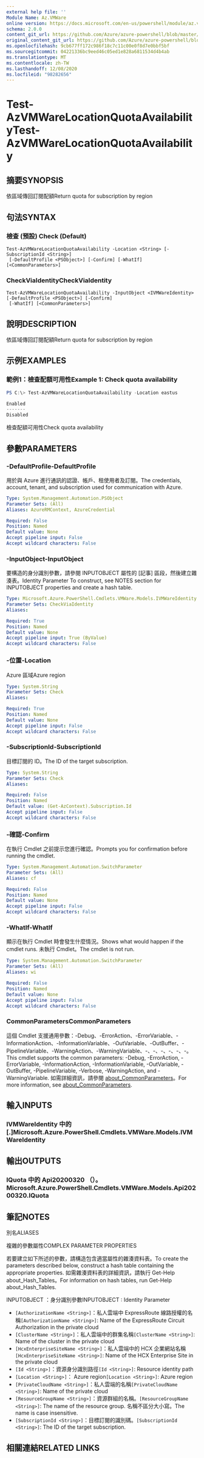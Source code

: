 ```yaml
---
external help file: ''
Module Name: Az.VMWare
online version: https://docs.microsoft.com/en-us/powershell/module/az.vmware/test-azvmwarelocationquotaavailability
schema: 2.0.0
content_git_url: https://github.com/Azure/azure-powershell/blob/master/src/VMWare/help/Test-AzVMWareLocationQuotaAvailability.md
original_content_git_url: https://github.com/Azure/azure-powershell/blob/master/src/VMWare/help/Test-AzVMWareLocationQuotaAvailability.md
ms.openlocfilehash: 9cb677ff172c986f18c7c11c00e0f8d7e0bbf5bf
ms.sourcegitcommit: 04221336bc9eed46c05ed1e828a6811534d4b4ab
ms.translationtype: MT
ms.contentlocale: zh-TW
ms.lasthandoff: 12/08/2020
ms.locfileid: "98282656"
---
```

# <span data-ttu-id="ec7a9-101">Test-AzVMWareLocationQuotaAvailability</span><span class="sxs-lookup"><span data-stu-id="ec7a9-101">Test-AzVMWareLocationQuotaAvailability</span></span>

## <span data-ttu-id="ec7a9-102">摘要</span><span class="sxs-lookup"><span data-stu-id="ec7a9-102">SYNOPSIS</span></span>
<span data-ttu-id="ec7a9-103">依區域傳回訂閱配額</span><span class="sxs-lookup"><span data-stu-id="ec7a9-103">Return quota for subscription by region</span></span>

## <span data-ttu-id="ec7a9-104">句法</span><span class="sxs-lookup"><span data-stu-id="ec7a9-104">SYNTAX</span></span>

### <span data-ttu-id="ec7a9-105">檢查 (預設) </span><span class="sxs-lookup"><span data-stu-id="ec7a9-105">Check (Default)</span></span>
```
Test-AzVMWareLocationQuotaAvailability -Location <String> [-SubscriptionId <String>]
 [-DefaultProfile <PSObject>] [-Confirm] [-WhatIf] [<CommonParameters>]
```

### <span data-ttu-id="ec7a9-106">CheckViaIdentity</span><span class="sxs-lookup"><span data-stu-id="ec7a9-106">CheckViaIdentity</span></span>
```
Test-AzVMWareLocationQuotaAvailability -InputObject <IVMWareIdentity> [-DefaultProfile <PSObject>] [-Confirm]
 [-WhatIf] [<CommonParameters>]
```

## <span data-ttu-id="ec7a9-107">說明</span><span class="sxs-lookup"><span data-stu-id="ec7a9-107">DESCRIPTION</span></span>
<span data-ttu-id="ec7a9-108">依區域傳回訂閱配額</span><span class="sxs-lookup"><span data-stu-id="ec7a9-108">Return quota for subscription by region</span></span>

## <span data-ttu-id="ec7a9-109">示例</span><span class="sxs-lookup"><span data-stu-id="ec7a9-109">EXAMPLES</span></span>

### <span data-ttu-id="ec7a9-110">範例1：檢查配額可用性</span><span class="sxs-lookup"><span data-stu-id="ec7a9-110">Example 1: Check quota availability</span></span>
```powershell
PS C:\> Test-AzVMWareLocationQuotaAvailability -Location eastus

Enabled
-------
Disabled
```

<span data-ttu-id="ec7a9-111">檢查配額可用性</span><span class="sxs-lookup"><span data-stu-id="ec7a9-111">Check quota availability</span></span>

## <span data-ttu-id="ec7a9-112">參數</span><span class="sxs-lookup"><span data-stu-id="ec7a9-112">PARAMETERS</span></span>

### <span data-ttu-id="ec7a9-113">-DefaultProfile</span><span class="sxs-lookup"><span data-stu-id="ec7a9-113">-DefaultProfile</span></span>
<span data-ttu-id="ec7a9-114">用於與 Azure 進行通訊的認證、帳戶、租使用者及訂閱。</span><span class="sxs-lookup"><span data-stu-id="ec7a9-114">The credentials, account, tenant, and subscription used for communication with Azure.</span></span>

```yaml
Type: System.Management.Automation.PSObject
Parameter Sets: (All)
Aliases: AzureRMContext, AzureCredential

Required: False
Position: Named
Default value: None
Accept pipeline input: False
Accept wildcard characters: False
```

### <span data-ttu-id="ec7a9-115">-InputObject</span><span class="sxs-lookup"><span data-stu-id="ec7a9-115">-InputObject</span></span>
<span data-ttu-id="ec7a9-116">要構造的身分識別參數，請參閱 INPUTOBJECT 屬性的 [記事] 區段，然後建立雜湊表。</span><span class="sxs-lookup"><span data-stu-id="ec7a9-116">Identity Parameter To construct, see NOTES section for INPUTOBJECT properties and create a hash table.</span></span>

```yaml
Type: Microsoft.Azure.PowerShell.Cmdlets.VMWare.Models.IVMWareIdentity
Parameter Sets: CheckViaIdentity
Aliases:

Required: True
Position: Named
Default value: None
Accept pipeline input: True (ByValue)
Accept wildcard characters: False
```

### <span data-ttu-id="ec7a9-117">-位置</span><span class="sxs-lookup"><span data-stu-id="ec7a9-117">-Location</span></span>
<span data-ttu-id="ec7a9-118">Azure 區域</span><span class="sxs-lookup"><span data-stu-id="ec7a9-118">Azure region</span></span>

```yaml
Type: System.String
Parameter Sets: Check
Aliases:

Required: True
Position: Named
Default value: None
Accept pipeline input: False
Accept wildcard characters: False
```

### <span data-ttu-id="ec7a9-119">-SubscriptionId</span><span class="sxs-lookup"><span data-stu-id="ec7a9-119">-SubscriptionId</span></span>
<span data-ttu-id="ec7a9-120">目標訂閱的 ID。</span><span class="sxs-lookup"><span data-stu-id="ec7a9-120">The ID of the target subscription.</span></span>

```yaml
Type: System.String
Parameter Sets: Check
Aliases:

Required: False
Position: Named
Default value: (Get-AzContext).Subscription.Id
Accept pipeline input: False
Accept wildcard characters: False
```

### <span data-ttu-id="ec7a9-121">-確認</span><span class="sxs-lookup"><span data-stu-id="ec7a9-121">-Confirm</span></span>
<span data-ttu-id="ec7a9-122">在執行 Cmdlet 之前提示您進行確認。</span><span class="sxs-lookup"><span data-stu-id="ec7a9-122">Prompts you for confirmation before running the cmdlet.</span></span>

```yaml
Type: System.Management.Automation.SwitchParameter
Parameter Sets: (All)
Aliases: cf

Required: False
Position: Named
Default value: None
Accept pipeline input: False
Accept wildcard characters: False
```

### <span data-ttu-id="ec7a9-123">-WhatIf</span><span class="sxs-lookup"><span data-stu-id="ec7a9-123">-WhatIf</span></span>
<span data-ttu-id="ec7a9-124">顯示在執行 Cmdlet 時會發生什麼情況。</span><span class="sxs-lookup"><span data-stu-id="ec7a9-124">Shows what would happen if the cmdlet runs.</span></span>
<span data-ttu-id="ec7a9-125">未執行 Cmdlet。</span><span class="sxs-lookup"><span data-stu-id="ec7a9-125">The cmdlet is not run.</span></span>

```yaml
Type: System.Management.Automation.SwitchParameter
Parameter Sets: (All)
Aliases: wi

Required: False
Position: Named
Default value: None
Accept pipeline input: False
Accept wildcard characters: False
```

### <span data-ttu-id="ec7a9-126">CommonParameters</span><span class="sxs-lookup"><span data-stu-id="ec7a9-126">CommonParameters</span></span>
<span data-ttu-id="ec7a9-127">這個 Cmdlet 支援通用參數：-Debug、-ErrorAction、-ErrorVariable、-InformationAction、-InformationVariable、-OutVariable、-OutBuffer、-PipelineVariable、-WarningAction、-WarningVariable、-、-、-、-、-、-。</span><span class="sxs-lookup"><span data-stu-id="ec7a9-127">This cmdlet supports the common parameters: -Debug, -ErrorAction, -ErrorVariable, -InformationAction, -InformationVariable, -OutVariable, -OutBuffer, -PipelineVariable, -Verbose, -WarningAction, and -WarningVariable.</span></span> <span data-ttu-id="ec7a9-128">如需詳細資訊，請參閱 [about_CommonParameters](http://go.microsoft.com/fwlink/?LinkID=113216)。</span><span class="sxs-lookup"><span data-stu-id="ec7a9-128">For more information, see [about_CommonParameters](http://go.microsoft.com/fwlink/?LinkID=113216).</span></span>

## <span data-ttu-id="ec7a9-129">輸入</span><span class="sxs-lookup"><span data-stu-id="ec7a9-129">INPUTS</span></span>

### <span data-ttu-id="ec7a9-130">IVMWareIdentity 中的 [.]</span><span class="sxs-lookup"><span data-stu-id="ec7a9-130">Microsoft.Azure.PowerShell.Cmdlets.VMWare.Models.IVMWareIdentity</span></span>

## <span data-ttu-id="ec7a9-131">輸出</span><span class="sxs-lookup"><span data-stu-id="ec7a9-131">OUTPUTS</span></span>

### <span data-ttu-id="ec7a9-132">IQuota 中的 Api20200320 （）。</span><span class="sxs-lookup"><span data-stu-id="ec7a9-132">Microsoft.Azure.PowerShell.Cmdlets.VMWare.Models.Api20200320.IQuota</span></span>

## <span data-ttu-id="ec7a9-133">筆記</span><span class="sxs-lookup"><span data-stu-id="ec7a9-133">NOTES</span></span>

<span data-ttu-id="ec7a9-134">別名</span><span class="sxs-lookup"><span data-stu-id="ec7a9-134">ALIASES</span></span>

<span data-ttu-id="ec7a9-135">複雜的參數屬性</span><span class="sxs-lookup"><span data-stu-id="ec7a9-135">COMPLEX PARAMETER PROPERTIES</span></span>

<span data-ttu-id="ec7a9-136">若要建立如下所述的參數，請構造包含適當屬性的雜湊資料表。</span><span class="sxs-lookup"><span data-stu-id="ec7a9-136">To create the parameters described below, construct a hash table containing the appropriate properties.</span></span> <span data-ttu-id="ec7a9-137">如需雜湊資料表的詳細資訊，請執行 Get-Help about_Hash_Tables。</span><span class="sxs-lookup"><span data-stu-id="ec7a9-137">For information on hash tables, run Get-Help about_Hash_Tables.</span></span>


<span data-ttu-id="ec7a9-138">INPUTOBJECT <IVMWareIdentity> ：身分識別參數</span><span class="sxs-lookup"><span data-stu-id="ec7a9-138">INPUTOBJECT <IVMWareIdentity>: Identity Parameter</span></span>
  - <span data-ttu-id="ec7a9-139">`[AuthorizationName <String>]`：私人雲端中 ExpressRoute 線路授權的名稱</span><span class="sxs-lookup"><span data-stu-id="ec7a9-139">`[AuthorizationName <String>]`: Name of the ExpressRoute Circuit Authorization in the private cloud</span></span>
  - <span data-ttu-id="ec7a9-140">`[ClusterName <String>]`：私人雲端中的群集名稱</span><span class="sxs-lookup"><span data-stu-id="ec7a9-140">`[ClusterName <String>]`: Name of the cluster in the private cloud</span></span>
  - <span data-ttu-id="ec7a9-141">`[HcxEnterpriseSiteName <String>]`：私人雲端中的 HCX 企業網站名稱</span><span class="sxs-lookup"><span data-stu-id="ec7a9-141">`[HcxEnterpriseSiteName <String>]`: Name of the HCX Enterprise Site in the private cloud</span></span>
  - <span data-ttu-id="ec7a9-142">`[Id <String>]`：資源身分識別路徑</span><span class="sxs-lookup"><span data-stu-id="ec7a9-142">`[Id <String>]`: Resource identity path</span></span>
  - <span data-ttu-id="ec7a9-143">`[Location <String>]`： Azure region</span><span class="sxs-lookup"><span data-stu-id="ec7a9-143">`[Location <String>]`: Azure region</span></span>
  - <span data-ttu-id="ec7a9-144">`[PrivateCloudName <String>]`：私人雲端的名稱</span><span class="sxs-lookup"><span data-stu-id="ec7a9-144">`[PrivateCloudName <String>]`: Name of the private cloud</span></span>
  - <span data-ttu-id="ec7a9-145">`[ResourceGroupName <String>]`：資源群組的名稱。</span><span class="sxs-lookup"><span data-stu-id="ec7a9-145">`[ResourceGroupName <String>]`: The name of the resource group.</span></span> <span data-ttu-id="ec7a9-146">名稱不區分大小寫。</span><span class="sxs-lookup"><span data-stu-id="ec7a9-146">The name is case insensitive.</span></span>
  - <span data-ttu-id="ec7a9-147">`[SubscriptionId <String>]`：目標訂閱的識別碼。</span><span class="sxs-lookup"><span data-stu-id="ec7a9-147">`[SubscriptionId <String>]`: The ID of the target subscription.</span></span>

## <span data-ttu-id="ec7a9-148">相關連結</span><span class="sxs-lookup"><span data-stu-id="ec7a9-148">RELATED LINKS</span></span>

